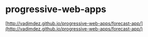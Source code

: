 # progressive-web-apps

[http://vadimdez.github.io/progressive-web-apps/forecast-app/](http://vadimdez.github.io/progressive-web-apps/forecast-app/)
